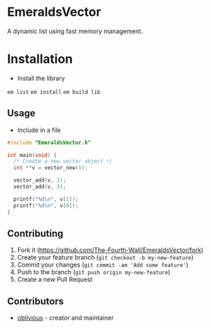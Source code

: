 # EmeraldsVector

A dynamic list using fast memory management.

# Installation

- Install the library

`em list`
`em install`
`em build lib`

## Usage

- Include in a file

```c
#include "EmeraldsVector.h"

int main(void) {
  /* Create a new vector object */
  int **v = vector_new(1);

  vector_add(v, 2);
  vector_add(v, 3);

  printf("%d\n", v[1]);
  printf("%d\n", v[0]);
}
```

## Contributing

1. Fork it (<https://github.com/The-Fourth-Wall/EmeraldsVector/fork>)
2. Create your feature branch (`git checkout -b my-new-feature`)
3. Commit your changes (`git commit -am 'Add some feature'`)
4. Push to the branch (`git push origin my-new-feature`)
5. Create a new Pull Request

## Contributors

- [oblivious](https://github.com/Oblivious-Oblivious) - creator and maintainer
